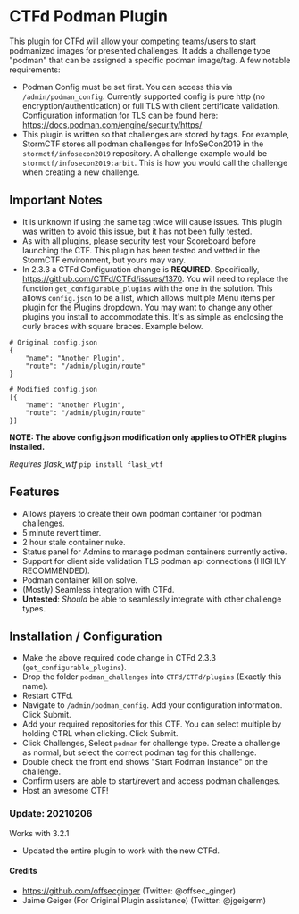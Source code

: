 # CTFd Podman Plugin
This plugin for CTFd will allow your competing teams/users to start podmanized images for presented challenges. It adds a challenge type "podman" that can be assigned a specific podman image/tag. A few notable requirements:

* Podman Config must be set first. You can access this via `/admin/podman_config`. Currently supported config is pure http (no encryption/authentication) or full TLS with client certificate validation. Configuration information for TLS can be found here: https://docs.podman.com/engine/security/https/
* This plugin is written so that challenges are stored by tags. For example, StormCTF stores all podman challenges for InfoSeCon2019 in the `stormctf/infosecon2019` repository. A challenge example would be `stormctf/infosecon2019:arbit`. This is how you would call the challenge when creating a new challenge.


## Important Notes

* It is unknown if using the same tag twice will cause issues. This plugin was written to avoid this issue, but it has not been fully tested.
* As with all plugins, please security test your Scoreboard before launching the CTF. This plugin has been tested and vetted in the StormCTF environment, but yours may vary.
* In 2.3.3 a CTFd Configuration change is **REQUIRED**. Specifically, https://github.com/CTFd/CTFd/issues/1370. You will need to replace the function `get_configurable_plugins` with the one in the solution. This allows `config.json` to be a list, which allows multiple Menu items per plugin for the Plugins dropdown. You may want to change any other plugins you install to accommodate this. It's as simple as enclosing the curly braces with square braces. Example below.

```
# Original config.json
{
	"name": "Another Plugin",
	"route": "/admin/plugin/route"
}
```
```
# Modified config.json
[{
	"name": "Another Plugin",
	"route": "/admin/plugin/route"
}]
```
**NOTE: The above config.json modification only applies to OTHER plugins installed.**

*Requires flask_wtf*
`pip install flask_wtf`

## Features

* Allows players to create their own podman container for podman challenges.
* 5 minute revert timer.
* 2 hour stale container nuke.
* Status panel for Admins to manage podman containers currently active.
* Support for client side validation TLS podman api connections (HIGHLY RECOMMENDED).
* Podman container kill on solve.
* (Mostly) Seamless integration with CTFd.
* **Untested**: _Should_ be able to seamlessly integrate with other challenge types.

## Installation / Configuration

* Make the above required code change in CTFd 2.3.3 (`get_configurable_plugins`).
* Drop the folder `podman_challenges` into `CTFd/CTFd/plugins` (Exactly this name).
* Restart CTFd.
* Navigate to `/admin/podman_config`. Add your configuration information. Click Submit.
* Add your required repositories for this CTF. You can select multiple by holding CTRL when clicking. Click Submit.
* Click Challenges, Select `podman` for challenge type. Create a challenge as normal, but select the correct podman tag for this challenge.
* Double check the front end shows "Start Podman Instance" on the challenge.
* Confirm users are able to start/revert and access podman challenges.
* Host an awesome CTF!

### Update: 20210206
Works with 3.2.1

* Updated the entire plugin to work with the new CTFd.

#### Credits

* https://github.com/offsecginger (Twitter: @offsec_ginger)
* Jaime Geiger (For Original Plugin assistance) (Twitter: @jgeigerm)
